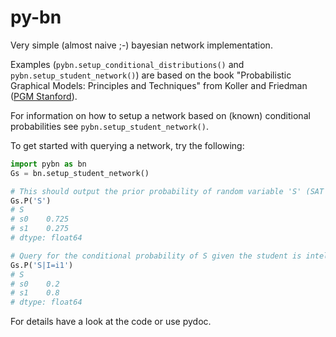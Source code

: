 # py-bn
Very simple (almost naive ;-) bayesian network implementation.

Examples (`pybn.setup_conditional_distributions()` and `pybn.setup_student_network()`) are based on the book "Probabilistic Graphical Models: Principles and Techniques" from Koller and Friedman ([PGM Stanford](http://pgm.stanford.edu)).

For information on how to setup a network based on (known) conditional probabilities see `pybn.setup_student_network()`.

To get started with querying a network, try the following:
```python
import pybn as bn
Gs = bn.setup_student_network()

# This should output the prior probability of random variable 'S' (SAT score).
Gs.P('S')
# S
# s0    0.725
# s1    0.275
# dtype: float64

# Query for the conditional probability of S given the student is intelligent.
Gs.P('S|I=i1')
# S
# s0    0.2
# s1    0.8
# dtype: float64
```

For details have a look at the code or use pydoc.

